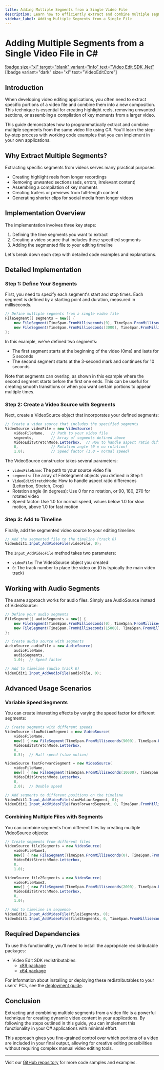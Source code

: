 ```yaml
---
title: Adding Multiple Segments from a Single Video File
description: Learn how to efficiently extract and combine multiple segments from the same video or audio file in your C# applications. Step-by-step guide with code examples for .NET developers working with video editing.
sidebar_label: Adding Multiple Segments from a Single File
---
```


# Adding Multiple Segments from a Single Video File in C#

[!badge size="xl" target="blank" variant="info" text="Video Edit SDK .Net"](https://www.visioforge.com/video-edit-sdk-net) [!badge variant="dark" size="xl" text="VideoEditCore"]

## Introduction

When developing video editing applications, you often need to extract specific portions of a video file and combine them into a new composition. This technique is essential for creating highlight reels, removing unwanted sections, or assembling a compilation of key moments from a larger video.

This guide demonstrates how to programmatically extract and combine multiple segments from the same video file using C#. You'll learn the step-by-step process with working code examples that you can implement in your own applications.

## Why Extract Multiple Segments?

Extracting specific segments from videos serves many practical purposes:

- Creating highlight reels from longer recordings
- Removing unwanted sections (ads, errors, irrelevant content)
- Assembling a compilation of key moments
- Creating trailers or previews from full-length content
- Generating shorter clips for social media from longer videos

## Implementation Overview

The implementation involves three key steps:

1. Defining the time segments you want to extract
2. Creating a video source that includes these specified segments
3. Adding the segmented file to your editing timeline

Let's break down each step with detailed code examples and explanations.

## Detailed Implementation

### Step 1: Define Your Segments

First, you need to specify each segment's start and stop times. Each segment is defined by a starting point and duration, measured in milliseconds.

```cs
// Define multiple segments from a single video file
FileSegment[] segments = new[] { 
    new FileSegment(TimeSpan.FromMilliseconds(0), TimeSpan.FromMilliseconds(5000)),  // First 5 seconds
    new FileSegment(TimeSpan.FromMilliseconds(3000), TimeSpan.FromMilliseconds(10000))  // From 3s to 13s mark
};
```

In this example, we've defined two segments:

- The first segment starts at the beginning of the video (0ms) and lasts for 5 seconds
- The second segment starts at the 3-second mark and continues for 10 seconds

Note that segments can overlap, as shown in this example where the second segment starts before the first one ends. This can be useful for creating smooth transitions or when you want certain portions to appear multiple times.

### Step 2: Create a Video Source with Segments

Next, create a VideoSource object that incorporates your defined segments:

```cs
// Create a video source that includes the specified segments
VideoSource videoFile = new VideoSource(
    videoFileName,   // Path to your video file
    segments,        // Array of segments defined above
    VideoEditStretchMode.Letterbox,  // How to handle aspect ratio differences
    0,               // Rotation angle (0 = no rotation)
    1.0);            // Speed factor (1.0 = normal speed)
```

The VideoSource constructor takes several parameters:

- `videoFileName`: The path to your source video file
- `segments`: The array of FileSegment objects you defined in Step 1
- `VideoEditStretchMode`: How to handle aspect ratio differences (Letterbox, Stretch, Crop)
- Rotation angle (in degrees): Use 0 for no rotation, or 90, 180, 270 for rotated video
- Speed factor: Use 1.0 for normal speed, values below 1.0 for slow motion, above 1.0 for fast motion

### Step 3: Add to Timeline

Finally, add the segmented video source to your editing timeline:

```cs
// Add the segmented file to the timeline (track 0)
VideoEdit1.Input_AddVideoFile(videoFile, 0);
```

The `Input_AddVideoFile` method takes two parameters:

- `videoFile`: The VideoSource object you created
- `0`: The track number to place the video on (0 is typically the main video track)

## Working with Audio Segments

The same approach works for audio files. Simply use AudioSource instead of VideoSource:

```cs
// Define your audio segments
FileSegment[] audioSegments = new[] { 
    new FileSegment(TimeSpan.FromMilliseconds(0), TimeSpan.FromMilliseconds(8000)),
    new FileSegment(TimeSpan.FromMilliseconds(15000), TimeSpan.FromMilliseconds(12000))
};

// Create audio source with segments
AudioSource audioFile = new AudioSource(
    audioFileName,
    audioSegments,
    1.0);  // Speed factor

// Add to timeline (audio track 0)
VideoEdit1.Input_AddAudioFile(audioFile, 0);
```

## Advanced Usage Scenarios

### Variable Speed Segments

You can create interesting effects by varying the speed factor for different segments:

```cs
// Create segments with different speeds
VideoSource slowMotionSegment = new VideoSource(
    videoFileName,
    new[] { new FileSegment(TimeSpan.FromMilliseconds(5000), TimeSpan.FromMilliseconds(3000)) },
    VideoEditStretchMode.Letterbox,
    0,
    0.5);  // Half speed (slow motion)

VideoSource fastForwardSegment = new VideoSource(
    videoFileName,
    new[] { new FileSegment(TimeSpan.FromMilliseconds(10000), TimeSpan.FromMilliseconds(5000)) },
    VideoEditStretchMode.Letterbox,
    0,
    2.0);  // Double speed

// Add segments to different positions on the timeline
VideoEdit1.Input_AddVideoFile(slowMotionSegment, 0);
VideoEdit1.Input_AddVideoFile(fastForwardSegment, 0, TimeSpan.FromMilliseconds(3000));
```

### Combining Multiple Files with Segments

You can combine segments from different files by creating multiple VideoSource objects:

```cs
// Create segments from different files
VideoSource file1Segments = new VideoSource(
    videoFileName1,
    new[] { new FileSegment(TimeSpan.FromMilliseconds(0), TimeSpan.FromMilliseconds(5000)) },
    VideoEditStretchMode.Letterbox,
    0,
    1.0);

VideoSource file2Segments = new VideoSource(
    videoFileName2,
    new[] { new FileSegment(TimeSpan.FromMilliseconds(2000), TimeSpan.FromMilliseconds(4000)) },
    VideoEditStretchMode.Letterbox,
    0,
    1.0);

// Add to timeline in sequence
VideoEdit1.Input_AddVideoFile(file1Segments, 0);
VideoEdit1.Input_AddVideoFile(file2Segments, 0, TimeSpan.FromMilliseconds(5000));
```

## Required Dependencies

To use this functionality, you'll need to install the appropriate redistributable packages:

- Video Edit SDK redistributables:
  - [x86 package](https://www.nuget.org/packages/VisioForge.DotNet.Core.Redist.VideoEdit.x86/)
  - [x64 package](https://www.nuget.org/packages/VisioForge.DotNet.Core.Redist.VideoEdit.x64/)

For information about installing or deploying these redistributables to your users' PCs, see the [deployment guide](../deployment.md).

## Conclusion

Extracting and combining multiple segments from a video file is a powerful technique for creating dynamic video content in your applications. By following the steps outlined in this guide, you can implement this functionality in your C# applications with minimal effort.

This approach gives you fine-grained control over which portions of a video are included in your final output, allowing for creative editing possibilities without requiring complex manual video editing tools.

---

Visit our [GitHub repository](https://github.com/visioforge/.Net-SDK-s-samples) for more code samples and examples.
